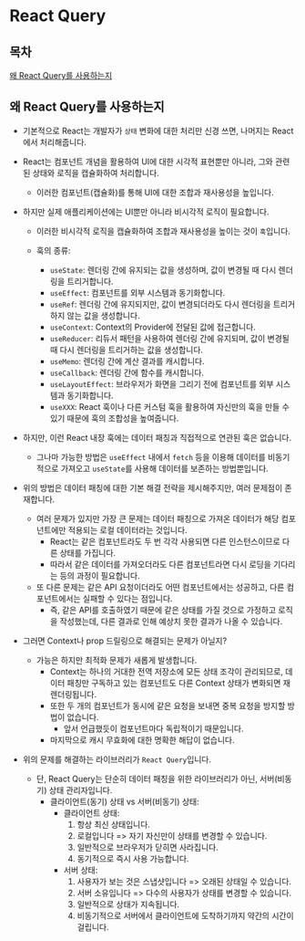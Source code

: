 # React Query

## 목차

[왜 React Query를 사용하는지](#왜-react-query를-사용하는지)

## 왜 React Query를 사용하는지

- 기본적으로 React는 개발자가 `상태` 변화에 대한 처리만 신경 쓰면, 나머지는 React에서 처리해줍니다.
- React는 컴포넌트 개념을 활용하여 UI에 대한 시각적 표현뿐만 아니라, 그와 관련된 상태와 로직을 캡슐화하여 처리합니다.

  - 이러한 컴포넌트(캡슐화)를 통해 UI에 대한 조합과 재사용성을 높입니다.

- 하지만 실제 애플리케이션에는 UI뿐만 아니라 비시각적 로직이 필요합니다.

  - 이러한 비시각적 로직을 캡슐화하여 조합과 재사용성을 높이는 것이 `훅`입니다.

  - 훅의 종류:
    - `useState`: 렌더링 간에 유지되는 값을 생성하며, 값이 변경될 때 다시 렌더링을 트리거합니다.
    - `useEffect`: 컴포넌트를 외부 시스템과 동기화합니다.
    - `useRef`: 렌더링 간에 유지되지만, 값이 변경되더라도 다시 렌더링을 트리거하지 않는 값을 생성합니다.
    - `useContext`: Context의 Provider에 전달된 값에 접근합니다.
    - `useReducer`: 리듀서 패턴을 사용하여 렌더링 간에 유지되며, 값이 변경될 때 다시 렌더링을 트리거하는 값을 생성합니다.
    - `useMemo`: 렌더링 간에 계산 결과를 캐시합니다.
    - `useCallback`: 렌더링 간에 함수를 캐시합니다.
    - `useLayoutEffect`: 브라우저가 화면을 그리기 전에 컴포넌트를 외부 시스템과 동기화합니다.
    - `useXXX`: React 훅이나 다른 커스텀 훅을 활용하여 자신만의 훅을 만들 수 있기 때문에 훅의 조합성을 높여줍니다.

- 하지만, 이런 React 내장 훅에는 데이터 패칭과 직접적으로 연관된 훅은 없습니다.

  - 그나마 가능한 방법은 `useEffect` 내에서 `fetch` 등을 이용해 데이터를 비동기적으로 가져오고 `useState`를 사용해 데이터를 보존하는 방법뿐입니다.

- 위의 방법은 데이터 패칭에 대한 기본 해결 전략을 제시해주지만, 여러 문제점이 존재합니다.

  - 여러 문제가 있지만 가장 큰 문제는 데이터 패칭으로 가져온 데이터가 해당 컴포넌트에만 적용되는 로컬 데이터라는 것입니다.
    - React는 같은 컴포넌트라도 두 번 각각 사용되면 다른 인스턴스이므로 다른 상태를 가집니다.
    - 따라서 같은 데이터를 가져오더라도 다른 컴포넌트라면 다시 로딩을 기다리는 등의 과정이 필요합니다.
  - 또 다른 문제는 같은 API 요청이더라도 어떤 컴포넌트에서는 성공하고, 다른 컴포넌트에서는 실패할 수 있다는 점입니다.
    - 즉, 같은 API를 호출하였기 때문에 같은 상태를 가질 것으로 가정하고 로직을 작성했는데, 다른 결과로 인해 예상치 못한 결과가 나올 수 있습니다.

- 그러면 Context나 prop 드릴링으로 해결되는 문제가 아닐지?

  - 가능은 하지만 최적화 문제가 새롭게 발생합니다.
    - Context는 하나의 거대한 전역 저장소에 모든 상태 조각이 관리되므로, 데이터 패칭만 구독하고 있는 컴포넌트도 다른 Context 상태가 변화되면 재렌더링됩니다.
    - 또한 두 개의 컴포넌트가 동시에 같은 요청을 보내면 중복 요청을 방지할 방법이 없습니다.
      - 앞서 언급했듯이 컴포넌트마다 독립적이기 때문입니다.
    - 마지막으로 캐시 무효화에 대한 명확한 해답이 없습니다.

- 위의 문제를 해결하는 라이브러리가 `React Query`입니다.
  - 단, React Query는 단순히 데이터 패칭을 위한 라이브러리가 아닌, 서버(비동기) 상태 관리자입니다.
    - 클라이언트(동기) 상태 vs 서버(비동기) 상태:
      - 클라이언트 상태:
        1. 항상 최신 상태입니다.
        2. 로컬입니다 => 자기 자신만이 상태를 변경할 수 있습니다.
        3. 일반적으로 브라우저가 닫히면 사라집니다.
        4. 동기적으로 즉시 사용 가능합니다.
      - 서버 상태:
        1. 사용자가 보는 것은 스냅샷입니다 => 오래된 상태일 수 있습니다.
        2. 서버 소유입니다 => 다수의 사용자가 상태를 변경할 수 있습니다.
        3. 일반적으로 상태가 지속됩니다.
        4. 비동기적으로 서버에서 클라이언트에 도착하기까지 약간의 시간이 걸립니다.
